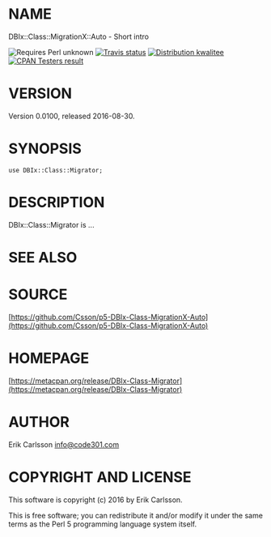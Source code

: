 # NAME

DBIx::Class::MigrationX::Auto - Short intro

<div>
    <p>
    <img src="https://img.shields.io/badge/perl-unknown-blue.svg" alt="Requires Perl unknown" />
    <a href="https://travis-ci.org//"><img src="https://api.travis-ci.org//.svg?branch=master" alt="Travis status" /></a>
    <a href="http://cpants.cpanauthors.org/release/CSSON/DBIx-Class-Migrator-0.0100"><img src="http://badgedepot.code301.com/badge/kwalitee/CSSON/DBIx-Class-Migrator/0.0100" alt="Distribution kwalitee" /></a>
    <a href="http://matrix.cpantesters.org/?dist=DBIx-Class-Migrator%200.0100"><img src="http://badgedepot.code301.com/badge/cpantesters/DBIx-Class-Migrator/0.0100" alt="CPAN Testers result" /></a>
    </p>
</div>

# VERSION

Version 0.0100, released 2016-08-30.

# SYNOPSIS

    use DBIx::Class::Migrator;

# DESCRIPTION

DBIx::Class::Migrator is ...

# SEE ALSO

# SOURCE

[https://github.com/Csson/p5-DBIx-Class-MigrationX-Auto](https://github.com/Csson/p5-DBIx-Class-MigrationX-Auto)

# HOMEPAGE

[https://metacpan.org/release/DBIx-Class-Migrator](https://metacpan.org/release/DBIx-Class-Migrator)

# AUTHOR

Erik Carlsson <info@code301.com>

# COPYRIGHT AND LICENSE

This software is copyright (c) 2016 by Erik Carlsson.

This is free software; you can redistribute it and/or modify it under
the same terms as the Perl 5 programming language system itself.
